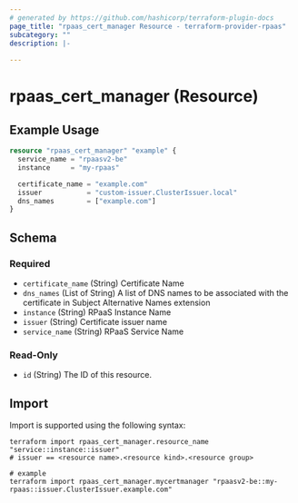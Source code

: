 ```yaml
---
# generated by https://github.com/hashicorp/terraform-plugin-docs
page_title: "rpaas_cert_manager Resource - terraform-provider-rpaas"
subcategory: ""
description: |-
  
---
```


# rpaas_cert_manager (Resource)



## Example Usage

```terraform
resource "rpaas_cert_manager" "example" {
  service_name = "rpaasv2-be"
  instance     = "my-rpaas"

  certificate_name = "example.com"
  issuer           = "custom-issuer.ClusterIssuer.local"
  dns_names        = ["example.com"]
}
```

<!-- schema generated by tfplugindocs -->
## Schema

### Required

- `certificate_name` (String) Certificate Name
- `dns_names` (List of String) A list of DNS names to be associated with the certificate in Subject Alternative Names extension
- `instance` (String) RPaaS Instance Name
- `issuer` (String) Certificate issuer name
- `service_name` (String) RPaaS Service Name

### Read-Only

- `id` (String) The ID of this resource.

## Import

Import is supported using the following syntax:

```shell
terraform import rpaas_cert_manager.resource_name "service::instance::issuer"
# issuer == <resource name>.<resource kind>.<resource group>

# example
terraform import rpaas_cert_manager.mycertmanager "rpaasv2-be::my-rpaas::issuer.ClusterIssuer.example.com"
```
